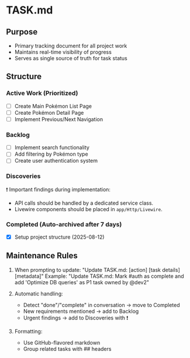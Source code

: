 # TASK.md

## Purpose
- Primary tracking document for all project work
- Maintains real-time visibility of progress
- Serves as single source of truth for task status

## Structure
### Active Work (Prioritized)
- [ ] Create Main Pokémon List Page
- [ ] Create Pokémon Detail Page
- [ ] Implement Previous/Next Navigation

### Backlog
- [ ] Implement search functionality
- [ ] Add filtering by Pokémon type
- [ ] Create user authentication system

### Discoveries
❗ Important findings during implementation:
- API calls should be handled by a dedicated service class.
- Livewire components should be placed in `app/Http/Livewire`.

### Completed (Auto-archived after 7 days)
- [x] Setup project structure (2025-08-12)

## Maintenance Rules
1. When prompting to update:
   "Update TASK.md: [action] [task details] [metadata]"
   Example: 
   "Update TASK.md: Mark #auth as complete and add 'Optimize DB queries' as P1 task owned by @dev2"

2. Automatic handling:
   - Detect "done"/"complete" in conversation → move to Completed
   - New requirements mentioned → add to Backlog
   - Urgent findings → add to Discoveries with ❗

3. Formatting:
   - Use GitHub-flavored markdown
   - Group related tasks with ## headers

